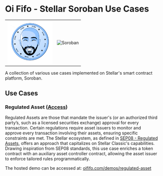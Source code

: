 # Oi Fifo - Stellar Soroban Use Cases
<table align="center" border="0">
<tr>
<td><img src="assets/logo_oififo.png" alt="Oi Fifo Logo" width="150"/></td>
<td><img src="https://soroban.stellar.org/img/soroban-wordmark-temp.svg" alt="Soroban" width="250"/></td>
</tr>
</table>

A collection of various use cases implemented on Stellar's smart contract platform, Soroban.


## Use Cases

### Regulated Asset ([Access](soroban/regulated%20assets/README.md))
Regulated Assets are those that mandate the issuer's (or an authorized third party’s, such as a licensed securities exchange) approval for every transaction. Certain regulations require asset issuers to monitor and approve every transaction involving their assets, ensuring specific constraints are met. The Stellar ecosystem, as defined in [SEP08 - Regulated Assets](https://github.com/stellar/stellar-protocol/blob/master/ecosystem/sep-0008.md), offers an approach that capitalizes on Stellar Classic's capabilities. Drawing inspiration from SEP08 standards, this use case enriches a token contract with an auxiliary asset controller contract, allowing the asset issuer to enforce tailored rules programmatically.

The hosted demo can be accessed at: [oififo.com/demos/regulated-asset](https://www.oififo.com/demos/regulated-asset)
